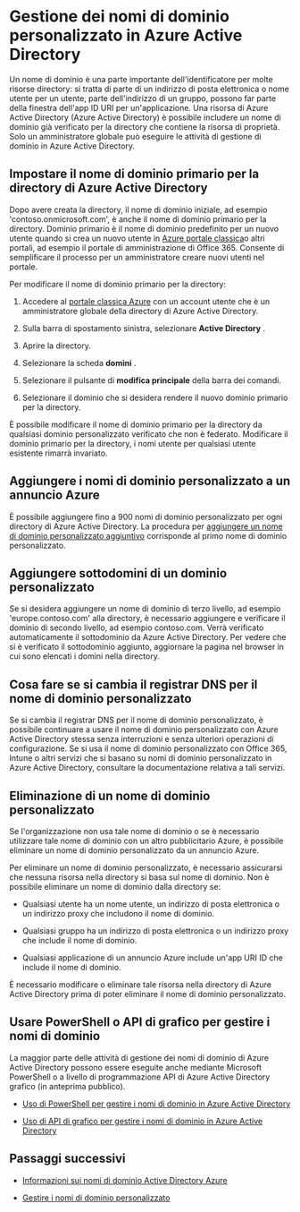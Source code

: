 <properties
    pageTitle="Gestione dei nomi di dominio personalizzato in Azure Active Directory | Microsoft Azure"
    description="Concetti relativi alla gestione e procedure per la gestione di un dominio personalizzato in Azure Active Directory"
    services="active-directory"
    documentationCenter=""
    authors="jeffsta"
    manager="femila"
    editor=""/>

<tags
    ms.service="active-directory"
    ms.workload="identity"
    ms.tgt_pltfrm="na"
    ms.devlang="na"
    ms.topic="article"
    ms.date="10/04/2016"
    ms.author="curtand;jeffsta"/>

# <a name="managing-custom-domain-names-in-your-azure-active-directory"></a>Gestione dei nomi di dominio personalizzato in Azure Active Directory

Un nome di dominio è una parte importante dell'identificatore per molte risorse directory: si tratta di parte di un indirizzo di posta elettronica o nome utente per un utente, parte dell'indirizzo di un gruppo, possono far parte della finestra dell'app ID URI per un'applicazione. Una risorsa di Azure Active Directory (Azure Active Directory) è possibile includere un nome di dominio già verificato per la directory che contiene la risorsa di proprietà. Solo un amministratore globale può eseguire le attività di gestione di dominio in Azure Active Directory.

## <a name="set-the-primary-domain-name-for-your-azure-ad-directory"></a>Impostare il nome di dominio primario per la directory di Azure Active Directory

Dopo avere creata la directory, il nome di dominio iniziale, ad esempio 'contoso.onmicrosoft.com', è anche il nome di dominio primario per la directory. Dominio primario è il nome di dominio predefinito per un nuovo utente quando si crea un nuovo utente in [Azure portale classica](https://manage.windowsazure.com/)o altri portali, ad esempio il portale di amministrazione di Office 365. Consente di semplificare il processo per un amministratore creare nuovi utenti nel portale.

Per modificare il nome di dominio primario per la directory:

1.  Accedere al [portale classica Azure](https://manage.windowsazure.com/) con un account utente che è un amministratore globale della directory di Azure Active Directory.

2.  Sulla barra di spostamento sinistra, selezionare **Active Directory** .

3.  Aprire la directory.

4.  Selezionare la scheda **domini** .

5.  Selezionare il pulsante di **modifica principale** della barra dei comandi.

6.  Selezionare il dominio che si desidera rendere il nuovo dominio primario per la directory.

È possibile modificare il nome di dominio primario per la directory da qualsiasi dominio personalizzato verificato che non è federato. Modificare il dominio primario per la directory, i nomi utente per qualsiasi utente esistente rimarrà invariato.

## <a name="add-custom-domain-names-to-your-azure-ad"></a>Aggiungere i nomi di dominio personalizzato a un annuncio Azure

È possibile aggiungere fino a 900 nomi di dominio personalizzato per ogni directory di Azure Active Directory. La procedura per [aggiungere un nome di dominio personalizzato aggiuntivo](active-directory-add-domain.md) corrisponde al primo nome di dominio personalizzato.

## <a name="add-subdomains-of-a-custom-domain"></a>Aggiungere sottodomini di un dominio personalizzato

Se si desidera aggiungere un nome di dominio di terzo livello, ad esempio 'europe.contoso.com' alla directory, è necessario aggiungere e verificare il dominio di secondo livello, ad esempio contoso.com. Verrà verificato automaticamente il sottodominio da Azure Active Directory. Per vedere che si è verificato il sottodominio aggiunto, aggiornare la pagina nel browser in cui sono elencati i domini nella directory.

## <a name="what-to-do-if-you-change-the-dns-registrar-for-your-custom-domain-name"></a>Cosa fare se si cambia il registrar DNS per il nome di dominio personalizzato

Se si cambia il registrar DNS per il nome di dominio personalizzato, è possibile continuare a usare il nome di dominio personalizzato con Azure Active Directory stessa senza interruzioni e senza ulteriori operazioni di configurazione. Se si usa il nome di dominio personalizzato con Office 365, Intune o altri servizi che si basano su nomi di dominio personalizzato in Azure Active Directory, consultare la documentazione relativa a tali servizi.

## <a name="delete-a-custom-domain-name"></a>Eliminazione di un nome di dominio personalizzato

Se l'organizzazione non usa tale nome di dominio o se è necessario utilizzare tale nome di dominio con un altro pubblicitario Azure, è possibile eliminare un nome di dominio personalizzato da un annuncio Azure.

Per eliminare un nome di dominio personalizzato, è necessario assicurarsi che nessuna risorsa nella directory si basa sul nome di dominio. Non è possibile eliminare un nome di dominio dalla directory se:

-   Qualsiasi utente ha un nome utente, un indirizzo di posta elettronica o un indirizzo proxy che includono il nome di dominio.

-   Qualsiasi gruppo ha un indirizzo di posta elettronica o un indirizzo proxy che include il nome di dominio.

-   Qualsiasi applicazione di un annuncio Azure include un'app URI ID che include il nome di dominio.

È necessario modificare o eliminare tale risorsa nella directory di Azure Active Directory prima di poter eliminare il nome di dominio personalizzato.

## <a name="use-powershell-or-graph-api-to-manage-domain-names"></a>Usare PowerShell o API di grafico per gestire i nomi di dominio

La maggior parte delle attività di gestione dei nomi di dominio di Azure Active Directory possono essere eseguite anche mediante Microsoft PowerShell o a livello di programmazione API di Azure Active Directory grafico (in anteprima pubblico).

-   [Uso di PowerShell per gestire i nomi di dominio in Azure Active Directory](https://msdn.microsoft.com/library/azure/e1ef403f-3347-4409-8f46-d72dafa116e0#BKMK_ManageDomains)

-   [Uso di API di grafico per gestire i nomi di dominio in Azure Active Directory](https://msdn.microsoft.com/Library/Azure/Ad/Graph/api/domains-operations)

## <a name="next-steps"></a>Passaggi successivi

-   [Informazioni sui nomi di dominio Active Directory Azure](active-directory-add-domain-concepts.md)

-   [Gestire i nomi di dominio personalizzato](active-directory-add-manage-domain-names.md)
